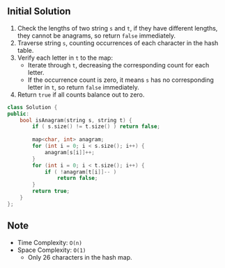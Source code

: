## Initial Solution
1. Check the lengths of two string `s` and `t`, if they have different lengths, they cannot be anagrams, so return `false` immediately.
2. Traverse string `s`, counting occurrences of each character in the hash table.
3. Verify each letter in `t` to the map:
   - Iterate through `t`, decreasing the corresponding count for each letter.
   - If the occurrence count is zero, it means `s` has no corresponding letter in `t`,  so return `false` immediately.
4. Return `true` if all counts balance out to zero.


```cpp
class Solution {
public:
    bool isAnagram(string s, string t) {
        if ( s.size() != t.size() ) return false;
        
        map<char, int> anagram;
        for (int i = 0; i < s.size(); i++) {
            anagram[s[i]]++;
        }
        for (int i = 0; i < t.size(); i++) {
            if ( !anagram[t[i]]-- )
                return false;
        }
        return true;
    }
};
```
## Note
- Time Complexity: `O(n)`
- Space Complexity: `O(1)`
  - Only 26 characters in the hash map.

